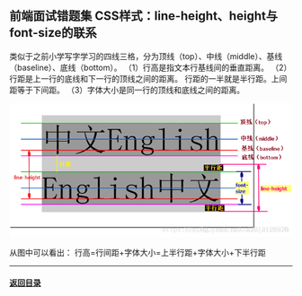 ## 前端面试错题集 CSS样式：line-height、height与font-size的联系

类似于之前小学写字学习的四线三格，分为顶线（top）、中线（middle）、基线（baseline）、底线（bottom）。
（1）行高是指文本行基线间的垂直距离。
（2）行距是上一行的底线和下一行的顶线之间的距离。
行距的一半就是半行距。上间距等于下间距。
（3）字体大小是同一行的顶线和底线之间的距离。

![](./img/20190902210836352.png)

从图中可以看出：
行高=行间距+字体大小=上半行距+字体大小+下半行距



---

#### [返回目录](./)









